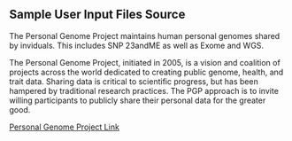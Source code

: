 ## Sample User Input Files Source


The Personal Genome Project maintains human personal genomes shared by inviduals. This includes SNP 23andME as well as Exome and WGS. 


The Personal Genome Project, initiated in 2005, is a vision and coalition of projects across the world dedicated to creating public genome, health, and trait data. Sharing data is critical to scientific progress, but has been hampered by traditional research practices. The PGP approach is to invite willing participants to publicly share their personal data for the greater good.

[Personal Genome Project Link](https://my.pgp-hms.org/public_genetic_data)